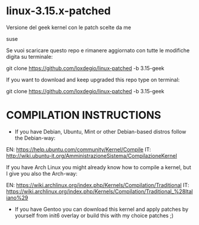 linux-3.15.x-patched
====================

Versione del geek kernel con le patch scelte da me

suse

Se vuoi scaricare questo repo e rimanere aggiornato con tutte le modifiche digita su terminale:

git clone https://github.com/loxdegio/linux-patched -b 3.15-geek

If you want to download and keep upgraded this repo type on terminal:

git clone https://github.com/loxdegio/linux-patched -b 3.15-geek


COMPILATION INSTRUCTIONS
========================

* If you have Debian, Ubuntu, Mint or other Debian-based distros follow the Debian-way:

EN: https://help.ubuntu.com/community/Kernel/Compile
IT: http://wiki.ubuntu-it.org/AmministrazioneSistema/CompilazioneKernel

If you have Arch Linux you might already know how to compile a kernel, but I give you also the Arch-way:

EN: https://wiki.archlinux.org/index.php/Kernels/Compilation/Traditional
IT: https://wiki.archlinux.org/index.php/Kernels/Compilation/Traditional_%28Italiano%29

* If you have Gentoo you can download this kernel and apply patches by yourself from init6 overlay or build this with my choice patches ;)
